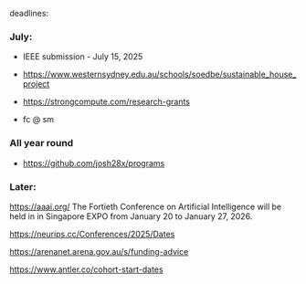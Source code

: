 deadlines:

### July:
- IEEE submission - July 15, 2025 

- https://www.westernsydney.edu.au/schools/soedbe/sustainable_house_project 

- https://strongcompute.com/research-grants 

- fc @ sm


### All year round 

- https://github.com/josh28x/programs



### Later: 

https://aaai.org/ The Fortieth Conference on Artificial Intelligence will be held in in Singapore EXPO from January 20 to January 27, 2026.


https://neurips.cc/Conferences/2025/Dates



https://arenanet.arena.gov.au/s/funding-advice


https://www.antler.co/cohort-start-dates




